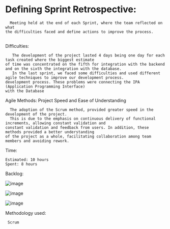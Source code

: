 # Defining Sprint Retrospective:

      Meeting held at the end of each Sprint, where the team reflected on what 
    the difficulties faced and define actions to improve the process.

##

Difficulties:

       The development of the project lasted 4 days being one day for each task created where the biggest estimate 
    of time was concentrated on the fifth for integration with the backend and on the sixth the integration with the database.
       In the last sprint, we faced some difficulties and used different agile techniques to improve our development process. 
    development process. These problems were connecting the IPA (Application Programming Interface) 
    with the Database

Agile Methods: Project Speed and Ease of Understanding

      The adoption of the Scrum method, provided greater speed in the development of the project. 
      This is due to the emphasis on continuous delivery of functional increments, allowing constant validation and 
    constant validation and feedback from users. In addition, these methods provided a better understanding 
    of the project as a whole, facilitating collaboration among team members and avoiding rework.

   
Time:

    Estimated: 10 hours
    Spent: 8 hours
    
 Backlog:
   
   ![image](https://github.com/devarthurmiranda/Post-It-App/assets/83318673/2a9920e8-0560-4d46-8f7d-38aa6d1118ac)

   ![image](https://github.com/devarthurmiranda/Post-It-App/assets/83318673/0adbaf6e-9a35-4fee-bc22-b66d588dfe81)
   
   ![image](https://github.com/devarthurmiranda/Post-It-App/assets/83318673/11bccc85-003e-46e3-af1c-088965c67a6a)


Methodology used:   

     Scrum

